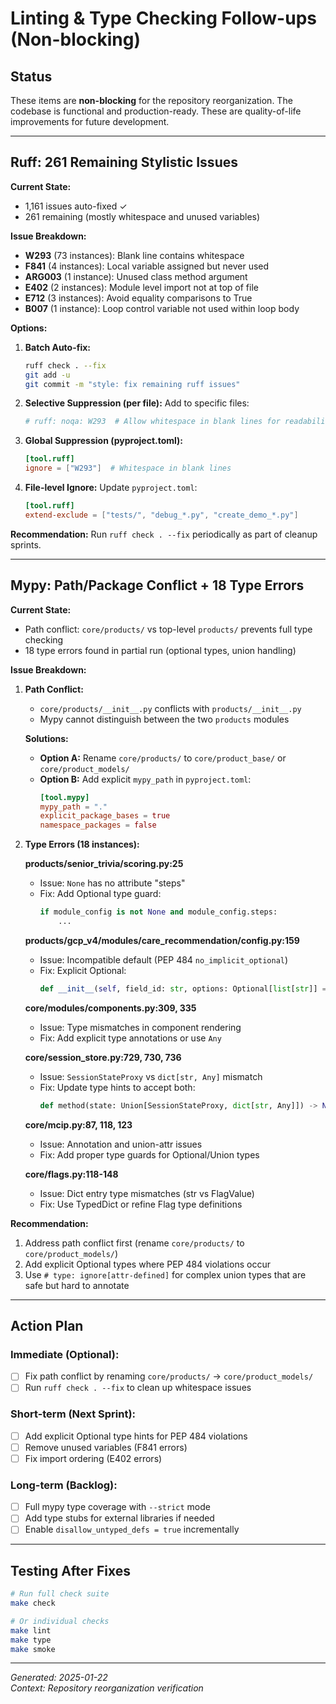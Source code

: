 # Linting & Type Checking Follow-ups (Non-blocking)

## Status
These items are **non-blocking** for the repository reorganization. The codebase is functional and production-ready. These are quality-of-life improvements for future development.

---

## Ruff: 261 Remaining Stylistic Issues

**Current State:**
- 1,161 issues auto-fixed ✓
- 261 remaining (mostly whitespace and unused variables)

**Issue Breakdown:**
- **W293** (73 instances): Blank line contains whitespace
- **F841** (4 instances): Local variable assigned but never used
- **ARG003** (1 instance): Unused class method argument
- **E402** (2 instances): Module level import not at top of file
- **E712** (3 instances): Avoid equality comparisons to True
- **B007** (1 instance): Loop control variable not used within loop body

**Options:**

1. **Batch Auto-fix:**
   ```bash
   ruff check . --fix
   git add -u
   git commit -m "style: fix remaining ruff issues"
   ```

2. **Selective Suppression (per file):**
   Add to specific files:
   ```python
   # ruff: noqa: W293  # Allow whitespace in blank lines for readability
   ```

3. **Global Suppression (pyproject.toml):**
   ```toml
   [tool.ruff]
   ignore = ["W293"]  # Whitespace in blank lines
   ```

4. **File-level Ignore:**
   Update `pyproject.toml`:
   ```toml
   [tool.ruff]
   extend-exclude = ["tests/", "debug_*.py", "create_demo_*.py"]
   ```

**Recommendation:** Run `ruff check . --fix` periodically as part of cleanup sprints.

---

## Mypy: Path/Package Conflict + 18 Type Errors

**Current State:**
- Path conflict: `core/products/` vs top-level `products/` prevents full type checking
- 18 type errors found in partial run (optional types, union handling)

**Issue Breakdown:**

1. **Path Conflict:**
   - `core/products/__init__.py` conflicts with `products/__init__.py`
   - Mypy cannot distinguish between the two `products` modules
   
   **Solutions:**
   - **Option A:** Rename `core/products/` to `core/product_base/` or `core/product_models/`
   - **Option B:** Add explicit `mypy_path` in `pyproject.toml`:
     ```toml
     [tool.mypy]
     mypy_path = "."
     explicit_package_bases = true
     namespace_packages = false
     ```

2. **Type Errors (18 instances):**
   
   **products/senior_trivia/scoring.py:25**
   - Issue: `None` has no attribute "steps"
   - Fix: Add Optional type guard:
     ```python
     if module_config is not None and module_config.steps:
         ...
     ```

   **products/gcp_v4/modules/care_recommendation/config.py:159**
   - Issue: Incompatible default (PEP 484 `no_implicit_optional`)
   - Fix: Explicit Optional:
     ```python
     def __init__(self, field_id: str, options: Optional[list[str]] = None):
     ```

   **core/modules/components.py:309, 335**
   - Issue: Type mismatches in component rendering
   - Fix: Add explicit type annotations or use `Any`

   **core/session_store.py:729, 730, 736**
   - Issue: `SessionStateProxy` vs `dict[str, Any]` mismatch
   - Fix: Update type hints to accept both:
     ```python
     def method(state: Union[SessionStateProxy, dict[str, Any]]) -> None:
     ```

   **core/mcip.py:87, 118, 123**
   - Issue: Annotation and union-attr issues
   - Fix: Add proper type guards for Optional/Union types

   **core/flags.py:118-148**
   - Issue: Dict entry type mismatches (str vs FlagValue)
   - Fix: Use TypedDict or refine Flag type definitions

**Recommendation:** 
1. Address path conflict first (rename `core/products/` to `core/product_models/`)
2. Add explicit Optional types where PEP 484 violations occur
3. Use `# type: ignore[attr-defined]` for complex union types that are safe but hard to annotate

---

## Action Plan

### Immediate (Optional):
- [ ] Fix path conflict by renaming `core/products/` → `core/product_models/`
- [ ] Run `ruff check . --fix` to clean up whitespace issues

### Short-term (Next Sprint):
- [ ] Add explicit Optional type hints for PEP 484 violations
- [ ] Remove unused variables (F841 errors)
- [ ] Fix import ordering (E402 errors)

### Long-term (Backlog):
- [ ] Full mypy type coverage with `--strict` mode
- [ ] Add type stubs for external libraries if needed
- [ ] Enable `disallow_untyped_defs = true` incrementally

---

## Testing After Fixes

```bash
# Run full check suite
make check

# Or individual checks
make lint
make type
make smoke
```

---

*Generated: 2025-01-22*  
*Context: Repository reorganization verification*
